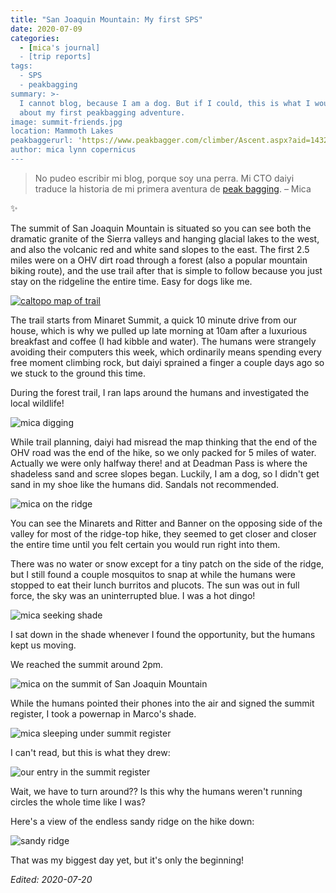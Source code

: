```yaml
---
title: "San Joaquin Mountain: My first SPS"
date: 2020-07-09
categories:
  - [mica's journal]
  - [trip reports]
tags:
  - SPS
  - peakbagging
summary: >-
  I cannot blog, because I am a dog. But if I could, this is what I would say
  about my first peakbagging adventure.
image: summit-friends.jpg
location: Mammoth Lakes
peakbaggerurl: 'https://www.peakbagger.com/climber/Ascent.aspx?aid=1432331'
author: mica lynn copernicus
---
```



> No pudeo escribir mi blog, porque soy una perra. Mi CTO daiyi traduce la historia de mi primera aventura de [peak bagging](https://en.wikipedia.org/wiki/Peak_bagging).
> – Mica

✨

The summit of San Joaquin Mountain is situated so you can see both the dramatic granite of the Sierra valleys and hanging glacial lakes to the west, and also the volcanic red and white sand slopes to the east. The first 2.5 miles were on a OHV dirt road through a forest (also a popular mountain biking route), and the use trail after that is simple to follow because you just stay on the ridgeline the entire time. Easy for dogs like me.

[![caltopo map of trail](map.jpg)](https://caltopo.com/map.html#ll=37.68623,-119.08888&z=14&b=f16a&o=r2&n=0.25)

The trail starts from Minaret Summit, a quick 10 minute drive from our house, which is why we pulled up late morning at 10am after a luxurious breakfast and coffee (I had kibble and water). The humans were strangely avoiding their computers this week, which ordinarily means spending every free moment climbing rock, but daiyi sprained a finger a couple days ago so we stuck to the ground this time.

During the forest trail, I ran laps around the humans and investigated the local wildlife!

![mica digging](mica-digging.gif)

While trail planning, daiyi had misread the map thinking that the end of the OHV road was the end of the hike, so we only packed for 5 miles of water. Actually we were only halfway there! and at Deadman Pass is where the shadeless sand and scree slopes began. Luckily, I am a dog, so I didn't get sand in my shoe like the humans did. Sandals not recommended.

![mica on the ridge](on-the-ridge.jpg)

You can see the Minarets and Ritter and Banner on the opposing side of the valley for most of the ridge-top hike, they seemed to get closer and closer the entire time until you felt certain you would run right into them.

There was no water or snow except for a tiny patch on the side of the ridge, but I still found a couple mosquitos to snap at while the humans were stopped to eat their lunch burritos and plucots. The sun was out in full force, the sky was an uninterrupted blue. I was a hot dingo!

![mica seeking shade](hot-dingo.jpg)

I sat down in the shade whenever I found the opportunity, but the humans kept us moving.

We reached the summit around 2pm.

![mica on the summit of San Joaquin Mountain](san-joaquin-summit.jpg)

While the humans pointed their phones into the air and signed the summit register, I took a powernap in Marco's shade.

![mica sleeping under summit register](summit-register-nap.jpg)

I can't read, but this is what they drew:

![our entry in the summit register](summit-register.jpg)

Wait, we have to turn around?? Is this why the humans weren't running circles the whole time like I was? 

Here's a view of the endless sandy ridge on the hike down:

![sandy ridge](ridge-going-back.jpg)

That was my biggest day yet, but it's only the beginning!

_Edited: 2020-07-20_